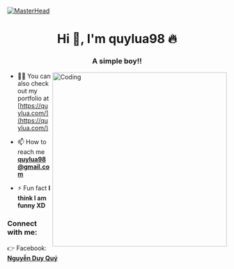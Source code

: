 [![MasterHead](https://quylua.com/images/cover.jpg)](https://fb.com/quylua98)
<h1 align="center">Hi 👋, I'm quylua98 🔥</h1>
<h3 align="center">A simple boy!!</h3>

<img align="right" alt="Coding" width="400" src="https://cdn.dribbble.com/users/870476/screenshots/10823439/media/fcb1664f928ea87ae01cfa505fccd83b.jpg?compress=1&resize=1200x900">

- 👨‍💻 You can also check out my portfolio at [https://quylua.com/](https://quylua.com/)

- 📫 How to reach me **quylua98@gmail.com**

- ⚡ Fun fact **I think I am funny XD**

<h3 align="left">Connect with me:</h3>
  👉 Facebook: <a href="https://fb.com/quylua98"><b>Nguyễn Duy Quý</b></a>
